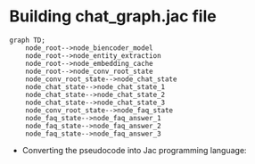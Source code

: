 # Building chat_graph.jac file

```mermaid
graph TD;
    node_root-->node_biencoder_model
    node_root-->node_entity_extraction
    node_root-->node_embedding_cache
    node_root-->node_conv_root_state
    node_conv_root_state-->node_chat_state
    node_chat_state-->node_chat_state_1
    node_chat_state-->node_chat_state_2
    node_chat_state-->node_chat_state_3
    node_conv_root_state-->node_faq_state
    node_faq_state-->node_faq_answer_1
    node_faq_state-->node_faq_answer_2
    node_faq_state-->node_faq_answer_3
```

- Converting the pseudocode into Jac programming language:
